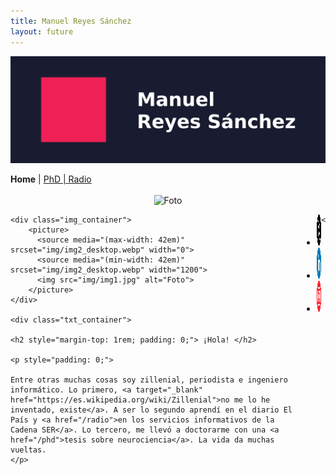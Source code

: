 ```yaml
---
title: Manuel Reyes Sánchez
layout: future
---
```


<picture>
  <source media="(max-width: 42em)" srcset="resources/banner_web_phone.png">
  <source media="(min-width: 42em)" srcset="resources/banner_web_desktop.png">
  <img src="resources/banner_web_phone.png" alt="Banner">
</picture>

<a class="btnmenu" style="font-weight: bold;">Home</a> | <a class="btnmenu" href="/phd">PhD | <a class="btnmenu" href="/radio">Radio</a>

<h2 style="margin-top: 1rem;"></h2>

<center><picture>
  <source media="(max-width: 42em)" srcset="img/img2_phone.webp" width="1800">
  <source media="(min-width: 42em)" srcset="img/img2_phone.webp" width="0">
  <img src="img/img1.jpg" alt="Foto">
</picture></center>

<div style="display: flex; justify-content: space-around;">

    <div class="img_container">
        <picture>
          <source media="(max-width: 42em)" srcset="img/img2_desktop.webp" width="0">
          <source media="(min-width: 42em)" srcset="img/img2_desktop.webp" width="1200">
          <img src="img/img1.jpg" alt="Foto">
        </picture>
    </div>
    
    <div class="txt_container">
    
    <h2 style="margin-top: 1rem; padding: 0;"> ¡Hola! </h2>
    
    <p style="padding: 0;">
    
    Entre otras muchas cosas soy zillenial, periodista e ingeniero informático. Lo primero, <a target="_blank" href="https://es.wikipedia.org/wiki/Zillenial">no me lo he inventado, existe</a>. A ser lo segundo aprendí en el diario El País y <a href="/radio">en los servicios informativos de la Cadena SER</a>. Lo tercero, me llevó a doctorarme con una <a href="/phd">tesis sobre neurociencia</a>. La vida da muchas vueltas.
    </p>
    
<ul class="nav2">

<li>
	<a href="https://twitter.com/manuresan" target="_blank"> <img src="resources/twitterx.png" alt="Twitter" height="50" width="50"> </a>
</li>

<li>
	<a href="https://linkedin.com/in/manuelrs" target="_blank"> <img src="resources/linkedin.png" alt="Linkedin" height="50" width="50"> </a>
</li>

<li>
	<a href="https://instagram.com/manu.resan" target="_blank"> <img src="resources/instagram4.png" alt="Instagram" height="50" width="50"> </a>
</li>

</ul>

    </div>
</div>
